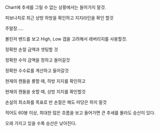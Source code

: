 Chart에 추세를 그릴 수 없는 상황에서는 들어가지 말것.

피보나치로 최근 상방 하방을 확인하고 지지라인을 확인 할것

주말장…..

볼린저 밴드를 보고 High, Low 갭을 고려해서 레버리지를 사용할것.

정확한 손절 금액과 셋팅할 것

정확한 수익 금액을 정하고 들어갈것

정확한 수수료를 계산하고 들어갈것

현재의 캔들을 롱할 때, 하방 지지를 확인하고

현재의 캔들을 숏할 때, 상방 지지를 확인할것

손실의 최소화를 목표로 반 손절은 해도 따당은 하지 말것

적어도 60봉 이상, 최대한 많은 흐름을 보고 들어가면 큰 추세를 몰라도 승산이 있다.

오래 가지고 있을 수록 승산은 낮아진다.